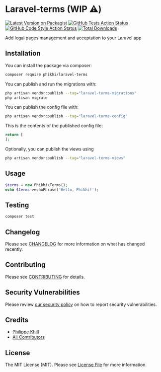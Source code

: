 # Laravel-terms (WIP ⚠️)

[![Latest Version on Packagist](https://img.shields.io/packagist/v/phikhi/laravel-terms.svg?style=flat-square)](https://packagist.org/packages/phikhi/laravel-terms)
[![GitHub Tests Action Status](https://img.shields.io/github/actions/workflow/status/phikhi/laravel-terms/run-tests.yml?branch=main&label=tests&style=flat-square)](https://github.com/phikhi/laravel-terms/actions?query=workflow%3Arun-tests+branch%3Amain)
[![GitHub Code Style Action Status](https://img.shields.io/github/actions/workflow/status/phikhi/laravel-terms/fix-php-code-style-issues.yml?branch=main&label=code%20style&style=flat-square)](https://github.com/phikhi/laravel-terms/actions?query=workflow%3A"Fix+PHP+code+style+issues"+branch%3Amain)
[![Total Downloads](https://img.shields.io/packagist/dt/phikhi/laravel-terms.svg?style=flat-square)](https://packagist.org/packages/phikhi/laravel-terms)

Add legal pages management and acceptation to your Laravel app

## Installation

You can install the package via composer:

```bash
composer require phikhi/laravel-terms
```

You can publish and run the migrations with:

```bash
php artisan vendor:publish --tag="laravel-terms-migrations"
php artisan migrate
```

You can publish the config file with:

```bash
php artisan vendor:publish --tag="laravel-terms-config"
```

This is the contents of the published config file:

```php
return [
];
```

Optionally, you can publish the views using

```bash
php artisan vendor:publish --tag="laravel-terms-views"
```

## Usage

```php
$terms = new Phikhi\Terms();
echo $terms->echoPhrase('Hello, Phikhi!');
```

## Testing

```bash
composer test
```

## Changelog

Please see [CHANGELOG](CHANGELOG.md) for more information on what has changed recently.

## Contributing

Please see [CONTRIBUTING](CONTRIBUTING.md) for details.

## Security Vulnerabilities

Please review [our security policy](../../security/policy) on how to report security vulnerabilities.

## Credits

- [Philippe Khill](https://github.com/phikhi)
- [All Contributors](../../contributors)

## License

The MIT License (MIT). Please see [License File](LICENSE.md) for more information.
